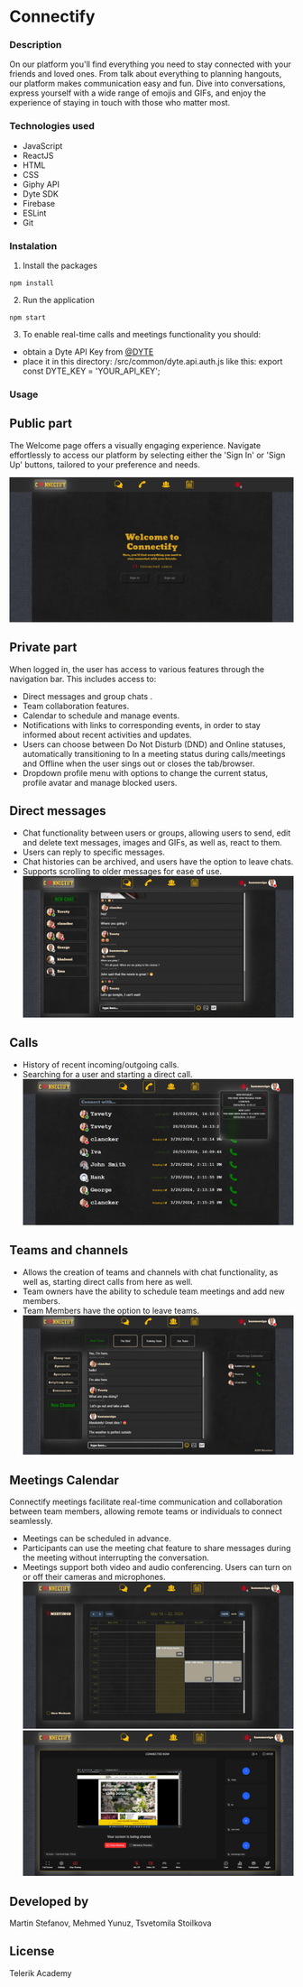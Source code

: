 # Connectify


### Description

On our platform you'll find everything you need to stay connected with your friends and loved ones.
From talk about everything to planning hangouts, our platform makes communication easy and fun.
Dive into conversations, express yourself with a wide range of emojis and GIFs, and enjoy the experience of staying in touch with those who matter most.


### Technologies used
- JavaScript
- ReactJS
- HTML
- CSS
- Giphy API
- Dyte SDK
- Firebase
- ESLint
- Git

### Instalation 
1. Install the packages
```
npm install
```
2. Run the application
```
npm start
```
3. To enable real-time calls and meetings functionality you should:
- obtain a Dyte API Key from [@DYTE](https://dev.dyte.io/)
- place it in this directory: /src/common/dyte.api.auth.js like this: export const DYTE_KEY = 'YOUR_API_KEY';

### Usage

## Public part
The Welcome page offers a visually engaging experience. Navigate effortlessly to access our platform by selecting either the 'Sign In' or 'Sign Up' buttons, tailored to your preference and needs.

   <img src="./public/README-Screenshots/1.png"/>
	<br/>

## Private part
  When logged in, the user has access to various features through the navigation bar. This includes access to:
  - Direct messages and group chats . 
  - Team collaboration features.
  - Calendar to schedule and manage events.
  - Notifications with links to corresponding events, in order to stay informed about recent activities and updates.
  -  Users can choose between Do Not Disturb (DND) and Online statuses, automatically transitioning to In a meeting status during calls/meetings and Offline when the user sings out or closes  the tab/browser.
  - Dropdown profile menu with options to change the current status, profile avatar and manage blocked users.

## Direct messages
 - Chat functionality between users or groups, allowing users to send, edit and delete text messages, images and GIFs, as well as, react to them.
 - Users can reply to specific messages.
 - Chat histories can be archived, and users have the option to leave chats.
 - Supports scrolling to older messages for ease of use.
	<img src="./public/README-Screenshots/2.png"/>
	<br/>

## Calls
- History of recent incoming/outgoing calls.
- Searching for a user and starting a direct call.
	<img src="./public/README-Screenshots/3.png"/>
	<br/>
	
## Teams and channels
- Allows the creation of teams and channels with chat functionality, as well as, starting direct calls from here as well.
- Team owners have the ability to schedule team meetings and add new members.
- Team Members have the option to leave teams.
	<img src="./public/README-Screenshots/4.png"/>
	<br/>

## Meetings Calendar
 Connectify meetings facilitate real-time communication and collaboration between team members, allowing remote teams or individuals to connect seamlessly.
 - Meetings can be scheduled in advance.
 - Participants can use the meeting chat feature to share messages during the meeting without interrupting the conversation.
 - Meetings support both video and audio conferencing. Users can turn on or off their cameras and microphones.
	<img src="./public/README-Screenshots/5.png"/>
    <br/>
	<img src="./public/README-Screenshots/6.png"/>

## Developed by

Martin Stefanov, Mehmed Yunuz, Tsvetomila Stoilkova

## License

Telerik Academy